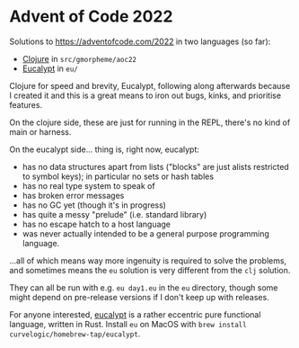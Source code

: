# Advent of Code 2022

Solutions to https://adventofcode.com/2022 in two languages (so far):

- [Clojure](https://clojure.org/) in `src/gmorpheme/aoc22`
- [Eucalypt](https://curvelogic.github.io/eucalypt/) in `eu/`

Clojure for speed and brevity, Eucalypt, following along afterwards
because I created it and this is a great means to iron out bugs,
kinks, and prioritise features.

On the clojure side, these are just for running in the REPL, there's
no kind of main or harness.

On the eucalypt side... thing is, right now, eucalypt:
- has no data structures apart from lists ("blocks" are just alists
  restricted to symbol keys); in particular no sets or hash tables
- has no real type system to speak of
- has broken error messages
- has no GC yet (though it's in progress)
- has quite a messy "prelude" (i.e. standard library)
- has no escape hatch to a host language
- was never actually intended to be a general purpose programming language.

...all of which means way more ingenuity is required to solve the
problems, and sometimes means the `eu` solution is very different from
the `clj` solution.

They can all be run with e.g. `eu day1.eu` in the `eu` directory,
though some might depend on pre-release versions if I don't keep up
with releases.

For anyone interested,
[eucalypt](https://github.com/curvelogic/eucalypt) is a rather
eccentric pure functional language, written in Rust. Install `eu` on
MacOS with `brew install curvelogic/homebrew-tap/eucalypt`.
